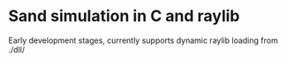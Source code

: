 # Sand simulation in C and raylib
Early development stages, currently supports dynamic raylib loading from ./dll/
 
